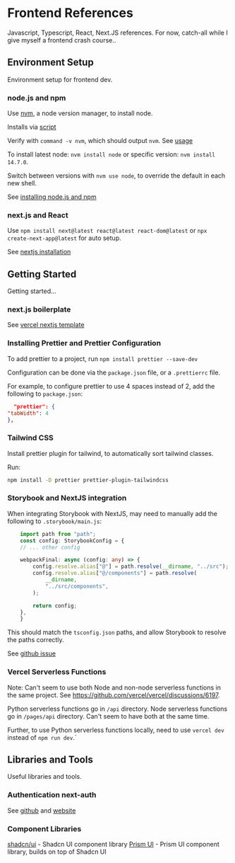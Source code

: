 # Frontend References

Javascript, Typescript, React, Next.JS references. For now, catch-all while I give myself a frontend
crash course..

## Environment Setup

Environment setup for frontend dev.

### node.js and npm

Use [nvm](https://github.com/nvm-sh/nvm), a node version manager, to install node.

Installs via [script](https://github.com/nvm-sh/nvm#install--update-script)

Verify with `command -v nvm`, which should output `nvm`. See [usage](https://github.com/nvm-sh/nvm#usage)

To install latest node: `nvm install node` or specific version: `nvm install 14.7.0`.

Switch between versions with `nvm use node`, to override the default in each new shell.

See [installing node.js and npm](https://docs.npmjs.com/downloading-and-installing-node-js-and-npm)

### next.js and React

Use `npm install next@latest react@latest react-dom@latest` or `npx create-next-app@latest` for auto setup.

See [nextjs installation](https://nextjs.org/docs/getting-started/installation)

## Getting Started

Getting started...

### next.js boilerplate

See [vercel nextjs template](https://github.com/vercel/vercel/tree/main/examples/nextjs)

### Installing Prettier and Prettier Configuration

To add prettier to a project, run `npm install prettier --save-dev`

Configuration can be done via the `package.json` file, or a `.prettierrc` file.

For example, to configure prettier to use 4 spaces instead of 2, add the following to `package.json`:

```json
  "prettier": {
"tabWidth": 4
},
```

### Tailwind CSS

Install prettier plugin for tailwind, to automatically sort tailwind classes.

Run:

```bash
npm install -D prettier prettier-plugin-tailwindcss
```

### Storybook and NextJS integration

When integrating Storybook with NextJS, may need to manually add the following to `.storybook/main.js`:

```typescript
    import path from "path";
    const config: StorybookConfig = {
    // ... other config

    webpackFinal: async (config: any) => {
        config.resolve.alias["@"] = path.resolve(__dirname, "../src");
        config.resolve.alias["@/components"] = path.resolve(
            __dirname,
            "../src/components",
        );

        return config;
    },
    }
```

This should match the `tsconfig.json` paths, and allow Storybook to resolve the paths correctly.

See [github issue](https://github.com/storybookjs/storybook/issues/12449#issuecomment-1637153787)

### Vercel Serverless Functions

Note: Can't seem to use both Node and non-node serverless functions in the same project.
See https://github.com/vercel/vercel/discussions/6197.

Python serverless functions go in `/api` directory.
Node serverless functions go in `/pages/api` directory.
Can't seem to have both at the same time.

Further, to use Python serverless functions locally, need to use `vercel dev` instead of `npm run dev`.`

## Libraries and Tools

Useful libraries and tools.

### Authentication next-auth

See [github](https://github.com/nextauthjs/next-auth) and [website](https://next-auth.js.org/)

### Component Libraries

[shadcn/ui](https://ui.shadcn.com/docs) - Shadcn UI component library
[Prism UI](https://www.prismui.tech/) - Prism UI component library, builds on top of Shadcn UI